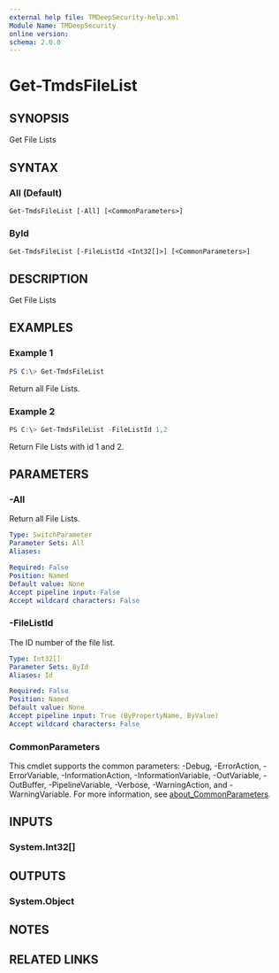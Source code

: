 ```yaml
---
external help file: TMDeepSecurity-help.xml
Module Name: TMDeepSecurity
online version:
schema: 2.0.0
---
```


# Get-TmdsFileList

## SYNOPSIS
Get File Lists

## SYNTAX

### All (Default)
```
Get-TmdsFileList [-All] [<CommonParameters>]
```

### ById
```
Get-TmdsFileList [-FileListId <Int32[]>] [<CommonParameters>]
```

## DESCRIPTION
Get File Lists

## EXAMPLES

### Example 1
```powershell
PS C:\> Get-TmdsFileList
```

Return all File Lists.

### Example 2
```powershell
PS C:\> Get-TmdsFileList -FileListId 1,2
```

Return File Lists with id 1 and 2.

## PARAMETERS

### -All
Return all File Lists.

```yaml
Type: SwitchParameter
Parameter Sets: All
Aliases:

Required: False
Position: Named
Default value: None
Accept pipeline input: False
Accept wildcard characters: False
```

### -FileListId
The ID number of the file list.

```yaml
Type: Int32[]
Parameter Sets: ById
Aliases: Id

Required: False
Position: Named
Default value: None
Accept pipeline input: True (ByPropertyName, ByValue)
Accept wildcard characters: False
```

### CommonParameters
This cmdlet supports the common parameters: -Debug, -ErrorAction, -ErrorVariable, -InformationAction, -InformationVariable, -OutVariable, -OutBuffer, -PipelineVariable, -Verbose, -WarningAction, and -WarningVariable. For more information, see [about_CommonParameters](http://go.microsoft.com/fwlink/?LinkID=113216).

## INPUTS

### System.Int32[]

## OUTPUTS

### System.Object
## NOTES

## RELATED LINKS
